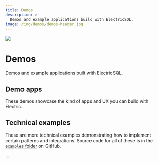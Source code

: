 ```yaml
---
title: Demos
description: >-
  Demos and example applications build with ElectricSQL.
image: /img/demos/demos-header.jpg
---
```


<script setup>
import { data } from './data/demos.data.ts'

const { demos, examples } = data
</script>

<img src="/img/demos/demos.svg" class="product-icon" />

# Demos

Demos and example applications built with ElectricSQL.

## Demo apps

These demos showcase the kind of apps and UX you can build with Electric.

<div class="demos-grid">
  <DemoListing v-for="(demo, index) in demos" :demo="demo" :key="index" />
</div>

## Technical examples

These are more technical examples demonstrating how to implement certain patterns and integrations. Source code for all of these is in the [`examples` folder](https://github.com/electric-sql/electric/tree/main/examples) on GitHub.

...

